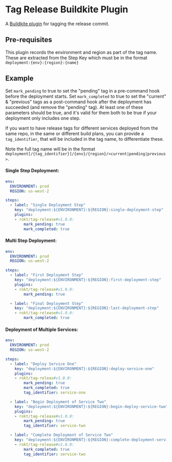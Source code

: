 # Tag Release Buildkite Plugin

A [Buildkite plugin](https://buildkite.com/docs/agent/v3/plugins) for tagging the release commit.

## Pre-requisites

This plugin records the environment and region as part of the tag name. These are extracted from the Step Key which must be in the format `deployment:{env}:{region}:{name}`

## Example

Set `mark_pending` to true to set the "pending" tag in a pre-command hook before the deployment starts. Set `mark_completed` to true to set the "current" & "previous" tags as a post-command hook after the deployment has succeeded (and remove the "pending" tag). At least one of these parameters should be true, and it's valid for them both to be true if your deployment only includes one step.

If you want to have release tags for different services deployed from the same repo, in the same or different build plans, you can provide a `tag_identifier`, that will be included in the tag name, to differentiate these.

Note the full tag name will be in the format `deployment[/{tag_identifier}]/{env}/{region}/<current|pending|previous>`.

#### Single Step Deployment:

```yml
env:
  ENVIRONMENT: prod
  REGION: us-west-2

steps:
  - label: "Single Deployment Step"
    key: "deployment:${ENVIRONMENT}:${REGION}:single-deployment-step"
    plugins:
    - rokt/tag-release#v1.0.0:
        mark_pending: true
        mark_completed: true
```

#### Multi Step Deployment:

```yml
env:
  ENVIRONMENT: prod
  REGION: us-west-2

steps:
  - label: "First Deployment Step"
    key: "deployment:${ENVIRONMENT}:${REGION}:first-deployment-step"
    plugins:
    - rokt/tag-release#v1.0.0:
        mark_pending: true

  - label: "Final Deployment Step"
    key: "deployment:${ENVIRONMENT}:${REGION}:last-deployment-step"
    - rokt/tag-release#v1.0.0:
        mark_completed: true
```

#### Deployment of Multiple Services:

```yml
env:
  ENVIRONMENT: prod
  REGION: us-west-2

steps:
  - label: "Deploy Service One"
    key: "deployment:${ENVIRONMENT}:${REGION}:deploy-service-one"
    plugins:
    - rokt/tag-releas#v1.0.0:
        mark_pending: true
        mark_completed: true
        tag_identifier: service-one

  - label: "Begin Deployment of Service Two"
    key: "deployment:${ENVIRONMENT}:${REGION}:begin-deploy-service-two"
    plugins:
    - rokt/tag-release#v1.0.0:
        mark_pending: true
        tag_identifier: service-two

  - label: "Complete Deployment of Service Two"
    key: "deployment:${ENVIRONMENT}:${REGION}:complete-deployment-service-two"
    - rokt/tag-release#v1.0.0:
        mark_completed: true
        tag_identifier: service-two
```
